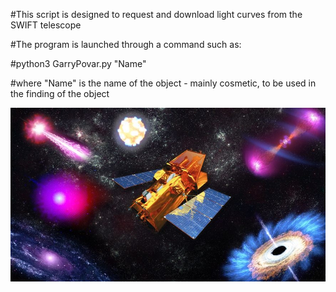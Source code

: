 #This script is designed to request and download light curves from the SWIFT telescope

#The program is launched through a command such as:

#python3 GarryPovar.py "Name"

#where "Name" is the name of the object - mainly cosmetic, to be used in the finding of the object

![picture](img/SherlockOmsk.jpg)
